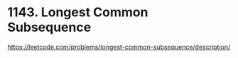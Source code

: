 # 1143. Longest Common Subsequence

https://leetcode.com/problems/longest-common-subsequence/description/